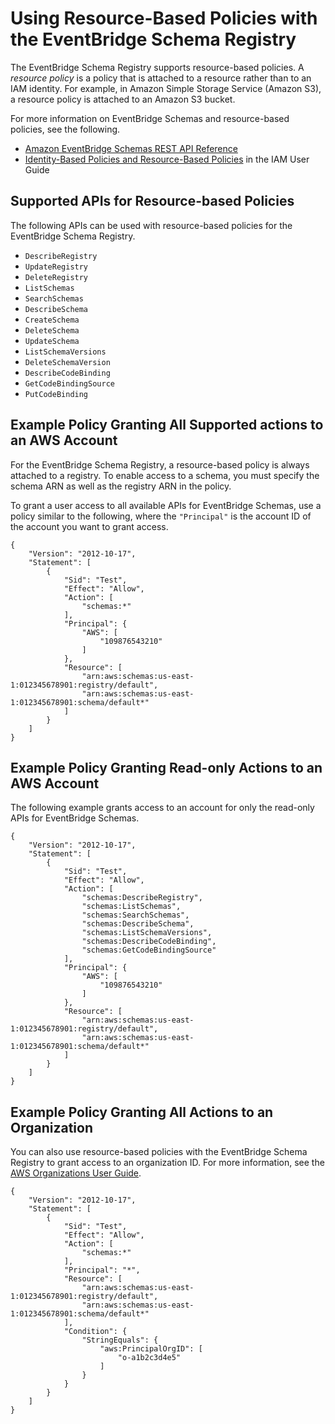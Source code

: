 # Using Resource\-Based Policies with the EventBridge Schema Registry<a name="resource-based-policies-schemas"></a>

The EventBridge Schema Registry supports resource\-based policies\. A *resource policy* is a policy that is attached to a resource rather than to an IAM identity\. For example, in Amazon Simple Storage Service \(Amazon S3\), a resource policy is attached to an Amazon S3 bucket\. 

For more information on EventBridge Schemas and resource\-based policies, see the following\.
+ [Amazon EventBridge Schemas REST API Reference](https://docs.aws.amazon.com/eventbridge/latest/schema-reference/what-is-eventbridge-schemas.html)
+ [Identity\-Based Policies and Resource\-Based Policies](https://docs.aws.amazon.com/IAM/latest/UserGuide/access_policies_identity-vs-resource.html) in the IAM User Guide

## Supported APIs for Resource\-based Policies<a name="resource-supported-apis"></a>

The following APIs can be used with resource\-based policies for the EventBridge Schema Registry\.
+ `DescribeRegistry`
+ `UpdateRegistry`
+ `DeleteRegistry`
+ `ListSchemas`
+ `SearchSchemas`
+ `DescribeSchema`
+ `CreateSchema`
+ `DeleteSchema`
+ `UpdateSchema`
+ `ListSchemaVersions`
+ `DeleteSchemaVersion`
+ `DescribeCodeBinding`
+ `GetCodeBindingSource`
+ `PutCodeBinding`

## Example Policy Granting All Supported actions to an AWS Account<a name="resource-policy-account-all"></a>

For the EventBridge Schema Registry, a resource\-based policy is always attached to a registry\. To enable access to a schema, you must specify the schema ARN as well as the registry ARN in the policy\.

To grant a user access to all available APIs for EventBridge Schemas, use a policy similar to the following, where the `"Principal"` is the account ID of the account you want to grant access\.

```
{
    "Version": "2012-10-17",
    "Statement": [
        {
            "Sid": "Test",
            "Effect": "Allow",
            "Action": [
                "schemas:*"
            ],
            "Principal": {
                "AWS": [
                    "109876543210"
                ]
            },
            "Resource": [
                "arn:aws:schemas:us-east-1:012345678901:registry/default",
                "arn:aws:schemas:us-east-1:012345678901:schema/default*"
            ]
        }
    ]
}
```

## Example Policy Granting Read\-only Actions to an AWS Account<a name="resource-policy-account-read"></a>

The following example grants access to an account for only the read\-only APIs for EventBridge Schemas\.

```
{
    "Version": "2012-10-17",
    "Statement": [
        {
            "Sid": "Test",
            "Effect": "Allow",
            "Action": [
                "schemas:DescribeRegistry",
                "schemas:ListSchemas",
                "schemas:SearchSchemas",
                "schemas:DescribeSchema",
                "schemas:ListSchemaVersions",
                "schemas:DescribeCodeBinding",
                "schemas:GetCodeBindingSource"
            ],
            "Principal": {
                "AWS": [
                    "109876543210"
                ]
            },
            "Resource": [
                "arn:aws:schemas:us-east-1:012345678901:registry/default",
                "arn:aws:schemas:us-east-1:012345678901:schema/default*"
            ]
        }
    ]
}
```

## Example Policy Granting All Actions to an Organization<a name="resource-policy-org"></a>

You can also use resource\-based policies with the EventBridge Schema Registry to grant access to an organization ID\. For more information, see the [AWS Organizations User Guide](https://docs.aws.amazon.com/organizations/latest/userguide/orgs_introduction.html)\. 

```
{
    "Version": "2012-10-17",
    "Statement": [
        {
            "Sid": "Test",
            "Effect": "Allow",
            "Action": [
                "schemas:*"
            ],
            "Principal": "*",
            "Resource": [
                "arn:aws:schemas:us-east-1:012345678901:registry/default",
                "arn:aws:schemas:us-east-1:012345678901:schema/default*"
            ],
            "Condition": {
                "StringEquals": {
                    "aws:PrincipalOrgID": [
                        "o-a1b2c3d4e5"
                    ]
                }
            }
        }
    ]
}
```